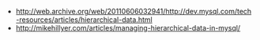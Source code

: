 * http://web.archive.org/web/20110606032941/http://dev.mysql.com/tech-resources/articles/hierarchical-data.html
* http://mikehillyer.com/articles/managing-hierarchical-data-in-mysql/
